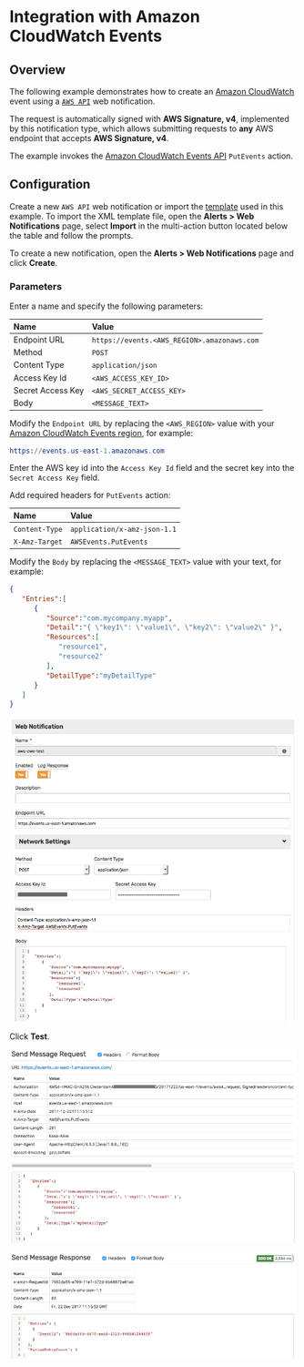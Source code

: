 # Integration with Amazon CloudWatch Events

## Overview

The following example demonstrates how to create an [Amazon CloudWatch](https://aws.amazon.com/cloudwatch) event using a [`AWS API`](aws-api.md) web notification.

The request is automatically signed with **AWS Signature, v4**, implemented by this notification type, which allows submitting requests to **any** AWS endpoint that accepts **AWS Signature, v4**.

The example invokes the [Amazon CloudWatch Events API](http://docs.aws.amazon.com/AmazonCloudWatchEvents/latest/APIReference/API_PutEvents.html) `PutEvents` action.

## Configuration

Create a new `AWS API` web notification or import the [template](resources/aws-api-cwe-notification.xml) used in this example. To import the XML template file, open the **Alerts > Web Notifications** page, select **Import** in the multi-action button located below the table and follow the prompts.

To create a new notification, open the **Alerts > Web Notifications** page and click **Create**.

### Parameters

Enter a name and specify the following parameters:

| **Name** | **Value** |
| :--- | :--- |
| Endpoint URL | `https://events.<AWS_REGION>.amazonaws.com` |
| Method | `POST` |
| Content Type | `application/json` |
| Access Key Id | `<AWS_ACCESS_KEY_ID>` |
| Secret Access Key | `<AWS_SECRET_ACCESS_KEY>` |
| Body | `<MESSAGE_TEXT>` |

Modify the `Endpoint URL` by replacing the `<AWS_REGION>` value with your [Amazon CloudWatch Events region](http://docs.aws.amazon.com/general/latest/gr/rande.html#cwe_region), for example:

```elm
https://events.us-east-1.amazonaws.com
```

Enter the AWS key id into the `Access Key Id` field and the secret key into the `Secret Access Key` field.

Add required headers for `PutEvents` action:

| **Name** | **Value** |
| :--- | :--- |
| `Content-Type` | `application/x-amz-json-1.1` |
| `X-Amz-Target` | `AWSEvents.PutEvents` |

Modify the `Body` by replacing the `<MESSAGE_TEXT>` value with your text, for example:

```json
{
   "Entries":[
      {
         "Source":"com.mycompany.myapp",
         "Detail":"{ \"key1\": \"value1\", \"key2\": \"value2\" }",
         "Resources":[
            "resource1",
            "resource2"
         ],
         "DetailType":"myDetailType"
      }
   ]
}
```

![](images/aws_api_cwe_notification_config.png)

Click **Test**.

![](images/aws_api_cwe_test_request.png)

![](images/aws_api_cwe_test_response.png)
